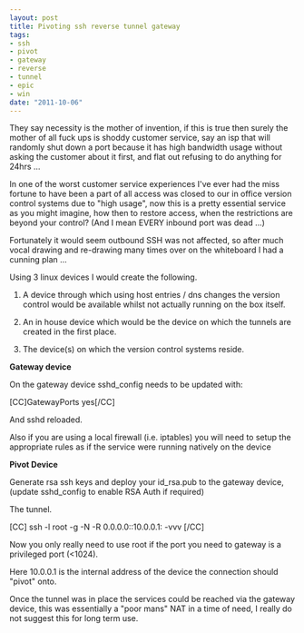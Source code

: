 ```yaml
--- 
layout: post
title: Pivoting ssh reverse tunnel gateway
tags: 
- ssh
- pivot
- gateway
- reverse
- tunnel
- epic
- win
date: "2011-10-06"
---
```

They say necessity is the mother of invention, if this is true then surely the mother of all fuck ups is shoddy customer service, say an isp that will randomly shut down a port because it has high bandwidth usage without asking the customer about it first, and flat out refusing to do anything for 24hrs ...

In one of the worst customer service experiences I've ever had the miss fortune to have been a part of all access was closed to our in office version control systems due to "high usage", now this is a pretty essential service as you might imagine, how then to restore access, when the restrictions are beyond your control? (And I mean EVERY inbound port was dead ...)

Fortunately it would seem outbound SSH was not affected, so after much vocal drawing and re-drawing many times over on the whiteboard I had a cunning plan ...

Using 3 linux devices I would create the following.

1. A device through which using host entries / dns changes the version control would be available whilst not actually running on the box itself.

2. An in house device which would be the device on which the tunnels are created in the first place.

3. The device(s) on which the version control systems reside.

<strong>Gateway device</strong>

On the gateway device sshd_config needs to be updated with:

[CC]GatewayPorts yes[/CC]

And sshd reloaded.

Also if you are using a local firewall (i.e. iptables) you will need to setup the appropriate rules as if the service were running natively on the device

<strong>Pivot Device</strong>

Generate rsa ssh keys and deploy your id_rsa.pub to the gateway device, (update sshd_config to enable RSA Auth if required)

The tunnel.

[CC]
ssh <Gateway Device> -l root -g -N -R 0.0.0.0:<Service Port>:10.0.0.1:<Service Port>  -vvv
[/CC]

Now you only really need to use root if the port you need to gateway is a  privileged port (<1024).

Here 10.0.0.1 is the internal address of the device the connection should "pivot" onto.

Once the tunnel was in place the services could be reached via the gateway device, this was essentially a "poor mans" NAT in a time of need, I really do not suggest this for long term use.


